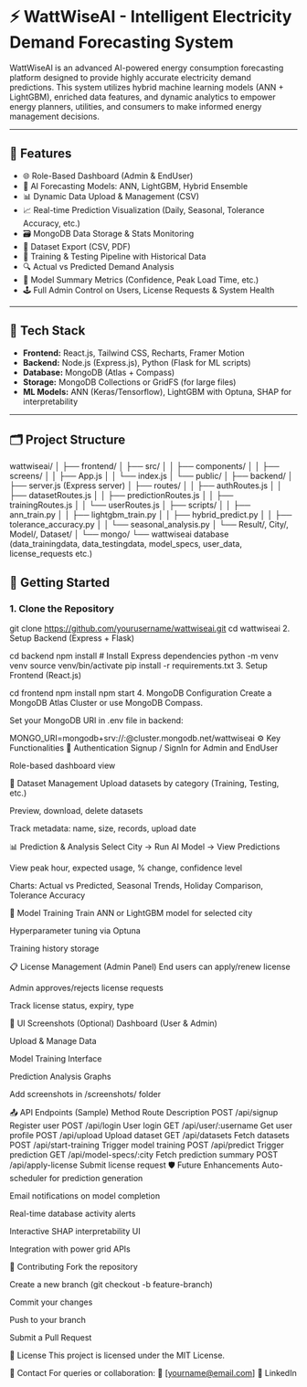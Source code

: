 # ⚡ WattWiseAI - Intelligent Electricity Demand Forecasting System

WattWiseAI is an advanced AI-powered energy consumption forecasting platform designed to provide highly accurate electricity demand predictions. This system utilizes hybrid machine learning models (ANN + LightGBM), enriched data features, and dynamic analytics to empower energy planners, utilities, and consumers to make informed energy management decisions.

---

## 📌 Features

- 🌐 Role-Based Dashboard (Admin & EndUser)
- 🧠 AI Forecasting Models: ANN, LightGBM, Hybrid Ensemble
- 📊 Dynamic Data Upload & Management (CSV)
- 📈 Real-time Prediction Visualization (Daily, Seasonal, Tolerance Accuracy, etc.)
- 🗃️ MongoDB Data Storage & Stats Monitoring
- 📂 Dataset Export (CSV, PDF)
- 🧪 Training & Testing Pipeline with Historical Data
- 🔍 Actual vs Predicted Demand Analysis
- 📎 Model Summary Metrics (Confidence, Peak Load Time, etc.)
- 🕹️ Full Admin Control on Users, License Requests & System Health

---

## 🔧 Tech Stack

- **Frontend:** React.js, Tailwind CSS, Recharts, Framer Motion
- **Backend:** Node.js (Express.js), Python (Flask for ML scripts)
- **Database:** MongoDB (Atlas + Compass)
- **Storage:** MongoDB Collections or GridFS (for large files)
- **ML Models:** ANN (Keras/Tensorflow), LightGBM with Optuna, SHAP for interpretability

---

## 🗂️ Project Structure

wattwiseai/ │ ├── frontend/ │ ├── src/ │ │ ├── components/ │ │ ├── screens/ │ │ ├── App.js │ │ └── index.js │ └── public/ │ ├── backend/ │ ├── server.js (Express server) │ ├── routes/ │ │ ├── authRoutes.js │ │ ├── datasetRoutes.js │ │ ├── predictionRoutes.js │ │ ├── trainingRoutes.js │ │ └── userRoutes.js │ ├── scripts/ │ │ ├── ann_train.py │ │ ├── lightgbm_train.py │ │ ├── hybrid_predict.py │ │ ├── tolerance_accuracy.py │ │ └── seasonal_analysis.py │ └── Result/, City/, Model/, Dataset/ │ └── mongo/ └── wattwiseai database (data_trainingdata, data_testingdata, model_specs, user_data, license_requests etc.)


## 🚀 Getting Started

### 1. Clone the Repository

git clone https://github.com/yourusername/wattwiseai.git
cd wattwiseai
2. Setup Backend (Express + Flask)

cd backend
npm install         # Install Express dependencies
python -m venv venv
source venv/bin/activate
pip install -r requirements.txt
3. Setup Frontend (React.js)

cd frontend
npm install
npm start
4. MongoDB Configuration
Create a MongoDB Atlas Cluster or use MongoDB Compass.

Set your MongoDB URI in .env file in backend:


MONGO_URI=mongodb+srv://<username>:<password>@cluster.mongodb.net/wattwiseai
⚙️ Key Functionalities
🔐 Authentication
Signup / SignIn for Admin and EndUser

Role-based dashboard view

📁 Dataset Management
Upload datasets by category (Training, Testing, etc.)

Preview, download, delete datasets

Track metadata: name, size, records, upload date

📊 Prediction & Analysis
Select City → Run AI Model → View Predictions

View peak hour, expected usage, % change, confidence level

Charts: Actual vs Predicted, Seasonal Trends, Holiday Comparison, Tolerance Accuracy

🔬 Model Training
Train ANN or LightGBM model for selected city

Hyperparameter tuning via Optuna

Training history storage

📋 License Management (Admin Panel)
End users can apply/renew license

Admin approves/rejects license requests

Track license status, expiry, type

📸 UI Screenshots (Optional)
Dashboard (User & Admin)

Upload & Manage Data

Model Training Interface

Prediction Analysis Graphs

Add screenshots in /screenshots/ folder

📤 API Endpoints (Sample)
Method	Route	Description
POST	/api/signup	Register user
POST	/api/login	User login
GET	/api/user/:username	Get user profile
POST	/api/upload	Upload dataset
GET	/api/datasets	Fetch datasets
POST	/api/start-training	Trigger model training
POST	/api/predict	Trigger prediction
GET	/api/model-specs/:city	Fetch prediction summary
POST	/api/apply-license	Submit license request
🛡️ Future Enhancements
Auto-scheduler for prediction generation

Email notifications on model completion

Real-time database activity alerts

Interactive SHAP interpretability UI

Integration with power grid APIs

🤝 Contributing
Fork the repository

Create a new branch (git checkout -b feature-branch)

Commit your changes

Push to your branch

Submit a Pull Request

📄 License
This project is licensed under the MIT License.

💬 Contact
For queries or collaboration:
📧 [yourname@email.com]
🔗 LinkedIn


